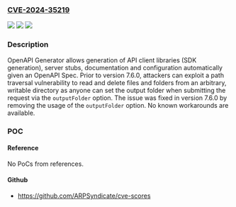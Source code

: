 ### [CVE-2024-35219](https://cve.mitre.org/cgi-bin/cvename.cgi?name=CVE-2024-35219)
![](https://img.shields.io/static/v1?label=Product&message=openapi-generator&color=blue)
![](https://img.shields.io/static/v1?label=Version&message=%3D%20%3C%207.6.0%20&color=brighgreen)
![](https://img.shields.io/static/v1?label=Vulnerability&message=CWE-22%3A%20Improper%20Limitation%20of%20a%20Pathname%20to%20a%20Restricted%20Directory%20('Path%20Traversal')&color=brighgreen)

### Description

OpenAPI Generator allows generation of API client libraries (SDK generation), server stubs, documentation and configuration automatically given an OpenAPI Spec. Prior to version 7.6.0, attackers can exploit a path traversal vulnerability to read and delete files and folders from an arbitrary, writable directory as anyone can set the output folder when submitting the request via the `outputFolder` option. The issue was fixed in version 7.6.0 by removing the usage of the `outputFolder` option. No known workarounds are available.

### POC

#### Reference
No PoCs from references.

#### Github
- https://github.com/ARPSyndicate/cve-scores

